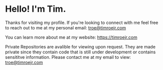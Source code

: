 # Hello! I'm Tim.

Thanks for visiting my profile. If you're looking to connect with me feel free to reach out to me at my personal email: troe@timroejr.com

You can learn more about me at my website: https://timroejr.com

Private Repositories are avalible for viewing upon request. They are made private since they contain code that is still under development or contains sensititve information.
Please contact me at my email to view: troe@timroejr.com
